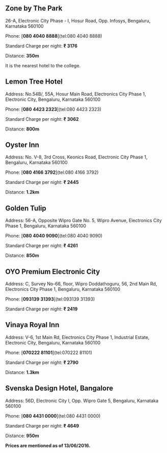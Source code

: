 ## Zone by The Park

26-A, Electronic City Phase - I, Hosur Road, Opp. Infosys,
Bengaluru, Karnataka 560100

Phone: [**080 4040 8888**](tel:080 4040 8888)

Standard Charge per night: **₹ 3176**

Distance: **350m**

It is the nearest hotel to the college.

## Lemon Tree Hotel

Address: No.54B/, 55A, Hosur Main Road, Electronics City Phase 1,
Electronic City, Bengaluru, Karnataka 560100

Phone: [**080 4423 2323**](tel:080 4423 2323)

Standard Charge per night: **₹ 3062**

Distance: **800m**

## Oyster Inn

Address: No. V-8, 3rd Cross, Keonics Road, Electronic City Phase 1,
Bengaluru, Karnataka 560100

Phone: [**080 4166 3792**](tel:080 4166 3792)

Standard Charge per night: **₹ 2445**

Distance: **1.2km**

## Golden Tulip

Address: 56-A, Opposite Wipro Gate No. 5, Wipro Avenue, Electronics City
Phase 1, Bengaluru, Karnataka 560100

Phone: [**080 4040 9090**](tel:080 4040 9090)

Standard Charge per night: **₹ 4261**

Distance: **850m**

## OYO Premium Electronic City

Address: C, Survey No-66, floor, Wipro Doddathoguru, 56, 2nd Main Rd,
Electronics City Phase 1, Bengaluru, Karnataka 560100

Phone: [**093139 31393**](tel:093139 31393)

Standard Charge per night: **₹ 2419**

## Vinaya Royal Inn

Address: V-6, 1st Main Rd, Electronics City Phase 1, Industrial Estate,
Electronic City, Bengaluru, Karnataka 560100

Phone: [**070222 81101**](tel:070222 81101)

Standard Charge per night: **₹ 2790**

Distance: **1.3km**

## Svenska Design Hotel, Bangalore

Address: 56D, Electronic City I, Opp. Wipro Gate 5, Bengaluru, Karnataka
560100

Phone: [**080 4431 0000**](tel:080 4431 0000)

Standard Charge per night: **₹ 4649**

Distance: **950m**

**Prices are mentioned as of 13/06/2016.**

